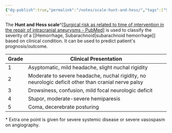 ```yaml
---
{"dg-publish":true,"permalink":"/notes/scale-hunt-and-hess/","tags":["SAH","scale"],"created":"2023-05-27T17:11:12.573-05:00","updated":"2023-05-27T17:18:37.348-05:00"}
---
```



The **Hunt and Hess scale**^[[Surgical risk as related to time of intervention in the repair of intracranial aneurysms - PubMed](https://pubmed.ncbi.nlm.nih.gov/5635959/)] is used to classify the severity of a [[Hemorrhage, Subarachnoid\|subarachnoid hemorrhage]] based on clinical condition. It can be used to predict patient's prognosis/outcome.

| Grade | Clinical Presentation                                                                              |
| ----- | -------------------------------------------------------------------------------------------------- |
| 1     | Asyptomatic, mild headache, slight nuchal rigidity                                                 |
| 2     | Moderate to severe headache, nuchal rigidity, no neurologic deficit other than cranial nerve palsy |
| 3     | Drowsiness, confusion, mild focal neurologic deficit                                               |
| 4     | Stupor, moderate-severe hemiparesis                                                                |
| 5     | Coma, decerebrate posturing                                                                        |
\* Extra one point is given for severe systemic disease or severe vasospasm on angiography. 
